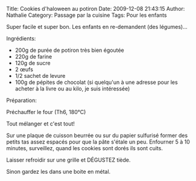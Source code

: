 Title: Cookies d'haloween au potiron
Date: 2009-12-08 21:43:15
Author: Nathalie
Category: Passage par la cuisine
Tags: Pour les enfants

Super facile et super bon. Les enfants en re-demandent (des légumes)...

Ingrédients:

-   200g de purée de potiron très bien égoutée
-   220g de farine
-   120g de sucre
-   2 œufs
-   1/2 sachet de levure
-   100g de pépites de chocolat (si quelqu'un à une adresse pour les
    acheter à la livre ou au kilo, je suis intéressée)

Préparation:

Préchauffer le four (Th6, 180°C)

Tout mélanger et c'est tout!

Sur une plaque de cuisson beurrée ou sur du papier sulfurisé former des
petits tas assez espacés pour que la pâte s'étale un peu. Enfourner 5 à
10 minutes, surveillez, quand les cookies sont dorés ils sont cuits.

Laisser refroidir sur une grille et DÉGUSTEZ tiède.

Sinon gardez les dans une boite en métal.

